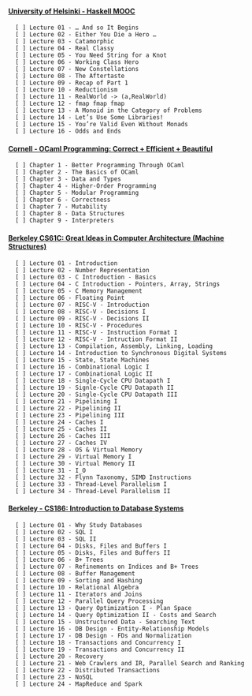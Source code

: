 #### [University of Helsinki - Haskell MOOC](https://haskell.mooc.fi/)<br>

      [ ] Lecture 01 - … And so It Begins
      [ ] Lecture 02 - Either You Die a Hero …
      [ ] Lecture 03 - Catamorphic
      [ ] Lecture 04 - Real Classy
      [ ] Lecture 05 - You Need String for a Knot
      [ ] Lecture 06 - Working Class Hero
      [ ] Lecture 07 - New Constellations
      [ ] Lecture 08 - The Aftertaste
      [ ] Lecture 09 - Recap of Part 1
      [ ] Lecture 10 - Reductionism
      [ ] Lecture 11 - RealWorld -> (a,RealWorld)
      [ ] Lecture 12 - fmap fmap fmap
      [ ] Lecture 13 - A Monoid in the Category of Problems
      [ ] Lecture 14 - Let’s Use Some Libraries!
      [ ] Lecture 15 - You’re Valid Even Without Monads
      [ ] Lecture 16 - Odds and Ends

#### [Cornell - OCaml Programming: Correct + Efficient + Beautiful](https://cs3110.github.io/textbook/cover.html)

      [ ] Chapter 1 - Better Programming Through OCaml
      [ ] Chapter 2 - The Basics of OCaml
      [ ] Chapter 3 - Data and Types
      [ ] Chapter 4 - Higher-Order Programming
      [ ] Chapter 5 - Modular Programming
      [ ] Chapter 6 - Correctness
      [ ] Chapter 7 - Mutability
      [ ] Chapter 8 - Data Structures
      [ ] Chapter 9 - Interpreters

#### [Berkeley CS61C: Great Ideas in Computer Architecture (Machine Structures)](https://cs61c.org/sp22/)<br>

      [ ] Lecture 01 - Introduction
      [ ] Lecture 02 - Number Representation    
      [ ] Lecture 03 - C Introduction - Basics    
      [ ] Lecture 04 - C Introduction - Pointers, Array, Strings    
      [ ] Lecture 05 - C Memory Management    
      [ ] Lecture 06 - Floating Point    
      [ ] Lecture 07 - RISC-V - Introduction    
      [ ] Lecture 08 - RISC-V - Decisions I    
      [ ] Lecture 09 - RISC-V - Decisions II    
      [ ] Lecture 10 - RISC-V - Procedures    
      [ ] Lecture 11 - RISC-V - Instruction Format I    
      [ ] Lecture 12 - RISC-V - Intruction Format II    
      [ ] Lecture 13 - Compilation, Assembly, Linking, Loading    
      [ ] Lecture 14 - Introduction to Synchronous Digital Systems    
      [ ] Lecture 15 - State, State Machines    
      [ ] Lecture 16 - Combinational Logic I    
      [ ] Lecture 17 - Combinational Logic II    
      [ ] Lecture 18 - Single-Cycle CPU Datapath I    
      [ ] Lecture 19 - Signle-Cycle CPU Datapath II    
      [ ] Lecture 20 - Single-Cycle CPU Datapath III    
      [ ] Lecture 21 - Pipelining I    
      [ ] Lecture 22 - Pipelining II    
      [ ] Lecture 23 - Pipelining III    
      [ ] Lecture 24 - Caches I    
      [ ] Lecture 25 - Caches II    
      [ ] Lecture 26 - Caches III    
      [ ] Lecture 27 - Caches IV    
      [ ] Lecture 28 - OS & Virtual Memory    
      [ ] Lecture 29 - Virtual Memory I    
      [ ] Lecture 30 - Virtual Memory II    
      [ ] Lecture 31 - I_O    
      [ ] Lecture 32 - Flynn Taxonomy, SIMD Instructions    
      [ ] Lecture 33 - Thread-Level Parallelism I    
      [ ] Lecture 34 - Thread-Level Parallelism II

#### [Berkeley - CS186: Introduction to Database Systems](https://cs186berkeley.net/)

      [ ] Lecture 01 - Why Study Databases
      [ ] Lecture 02 - SQL I      
      [ ] Lecture 03 - SQL II     
      [ ] Lecture 04 - Disks, Files and Buffers I    
      [ ] Lecture 05 - Disks, Files and Buffers II    
      [ ] Lecture 06 - B+ Trees    
      [ ] Lecture 07 - Refinements on Indices and B+ Trees    
      [ ] Lecture 08 - Buffer Management    
      [ ] Lecture 09 - Sorting and Hashing    
      [ ] Lecture 10 - Relational Algebra    
      [ ] Lecture 11 - Iterators and Joins    
      [ ] Lecture 12 - Parallel Query Processing    
      [ ] Lecture 13 - Query Optimization I - Plan Space    
      [ ] Lecture 14 - Query Optimization II - Costs and Search    
      [ ] Lecture 15 - Unstructured Data - Searching Text    
      [ ] Lecture 16 - DB Design - Entity-Relationship Models    
      [ ] Lecture 17 - DB Design - FDs and Normalization    
      [ ] Lecture 18 - Transactions and Concurrency I    
      [ ] Lecture 19 - Transactions and Concurrency II    
      [ ] Lecture 20 - Recovery    
      [ ] Lecture 21 - Web Crawlers and IR, Parallel Search and Ranking    
      [ ] Lecture 22 - Distributed Transactions    
      [ ] Lecture 23 - NoSQL      
      [ ] Lecture 24 - MapReduce and Spark
